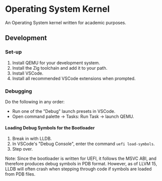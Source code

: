# Operating System Kernel

An Operating System kernel written for academic purposes.

## Development

### Set-up

1. Install QEMU for your development system.
2. Install the Zig toolchain and add it to your path.
3. Install VSCode.
4. Install all recommended VSCode extensions when prompted.

### Debugging

Do the following in any order:

- Run one of the "Debug" launch presets in VSCode.
- Open command palette &rarr; Tasks: Run Task &rarr; launch QEMU.

#### Loading Debug Symbols for the Bootloader

1. Break in with LLDB.
2. In VSCode's "Debug Console", enter the command `uefi load-symbols`.
3. Step over.

Note: Since the bootloader is written for UEFI, it follows the MSVC ABI, and
therefore produces debug symbols in PDB format. However, as of LLVM 15, LLDB
will often crash when stepping through code if symbols are loaded from PDB
files.

